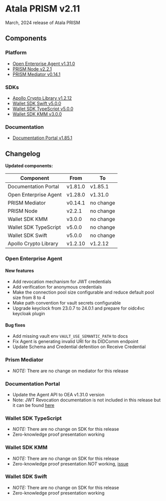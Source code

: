 # Atala PRISM v2.11

March, 2024 release of Atala PRISM

## Components

### Platform

* [Open Enterprise Agent v1.31.0](https://github.com/hyperledger-labs/open-enterprise-agent/releases/tag/prism-agent-v1.31.0)
* [PRISM Node v2.2.1](https://github.com/input-output-hk/atala-prism/releases/tag/v2.2.1)
* [PRISM Mediator v0.14.1](https://github.com/input-output-hk/atala-prism-mediator/releases/tag/prism-mediator-v0.14.1)

### SDKs

* [Apollo Crypto Library v1.2.12](https://github.com/input-output-hk/atala-prism-apollo/releases/tag/v1.2.12)
* [Wallet SDK Swift v5.0.0](https://github.com/input-output-hk/atala-prism-wallet-sdk-swift/releases/tag/5.0.0)
* [Wallet SDK TypeScript v5.0.0](https://github.com/input-output-hk/atala-prism-wallet-sdk-ts/releases/tag/v5.0.0)
* [Wallet SDK KMM v3.0.0](https://github.com/input-output-hk/atala-prism-wallet-sdk-kmm/releases/tag/v3.0.0)

### Documentation

* [Documentation Portal v1.85.1](https://github.com/input-output-hk/atala-prism-docs/releases/tag/v1.85.1)

## Changelog

**Updated components:**

| Component             | From    | To        |
| --------------------- | ------- | --------- |
| Documentation Portal  | v1.81.0 | v1.85.1   |
| Open Enterprise Agent | v1.28.0 | v1.31.0   |
| PRISM Mediator        | v0.14.1 | no change |
| PRISM Node            | v2.2.1  | no change |
| Wallet SDK KMM        | v3.0.0  | no change |
| Wallet SDK TypeScript | v5.0.0  | no change |
| Wallet SDK Swift      | v5.0.0  | no change |
| Apollo Crypto Library | v1.2.10 | v1.2.12   |



### Open Enterprise Agent

#### New features
- Add revocation mechanism for JWT credentials
- Add verification for anonymous credentials
- Make the connection pool size configurable and reduce default pool size from 8 to 4
- Make path convention for vault secrets configurable
- Upgrade keyclock from 23.0.7 to 24.0.1 and prepare for oidc4vc keycloak plugin

#### Bug fixes 
- Add missing vault env `VAULT_USE_SEMANTIC_PATH` to docs
- Fix Agent is generating invalid URI for its DIDComm endpoint
- Update Schema and Credential defenition on Receive Credential


### Prism Mediator
- *NOTE:* There are no change on mediator for this release


### Documentation Portal
- Update the Agent API to OEA v1.31.0 version
- Note: JWT Revocation documentation is not included in this release but it can be found [here](https://github.com/hyperledger-labs/open-enterprise-agent/commit/43a2e7f01111f9be9724ea896a78b0bcb94524ef)


### Wallet SDK TypeScript
- *NOTE:* There are no change on SDK for this release
- Zero-knowledge proof presentation working


### Wallet SDK KMM
- *NOTE:* There are no change on SDK for this release
- Zero-knowledge proof presentation *NOT* working, [issue](https://github.com/input-output-hk/atala-prism-wallet-sdk-kmm/issues/146)


### Wallet SDK Swift
- *NOTE:* There are no change on SDK for this release
- Zero-knowledge proof presentation working

